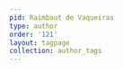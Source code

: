 ```yaml
---
pid: Raimbaut de Vaqueiras
type: author
order: '121'
layout: tagpage
collection: author_tags
---
```

